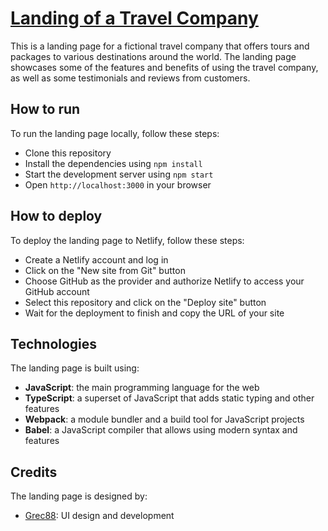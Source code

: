 # [Landing of a Travel Company](https://cheery-souffle-f0172d.netlify.app)

This is a landing page for a fictional travel company that offers tours and packages to various destinations around the world. The landing page showcases some of the features and benefits of using the travel company, as well as some testimonials and reviews from customers.

## How to run

To run the landing page locally, follow these steps:

- Clone this repository
- Install the dependencies using `npm install`
- Start the development server using `npm start`
- Open `http://localhost:3000` in your browser

## How to deploy

To deploy the landing page to Netlify, follow these steps:

- Create a Netlify account and log in
- Click on the "New site from Git" button
- Choose GitHub as the provider and authorize Netlify to access your GitHub account
- Select this repository and click on the "Deploy site" button
- Wait for the deployment to finish and copy the URL of your site

## Technologies

The landing page is built using:

- **JavaScript**: the main programming language for the web
- **TypeScript**: a superset of JavaScript that adds static typing and other features
- **Webpack**: a module bundler and a build tool for JavaScript projects
- **Babel**: a JavaScript compiler that allows using modern syntax and features

## Credits

The landing page is designed by:

- [Grec88](https://github.com/Grec88): UI design and development
